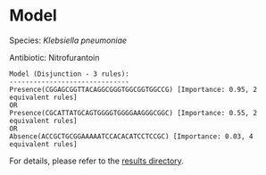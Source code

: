 
# Model

Species: *Klebsiella pneumoniae*

Antibiotic: Nitrofurantoin

```
Model (Disjunction - 3 rules):
------------------------------
Presence(CGGAGCGGTTACAGGCGGGTGGCGGTGGCCG) [Importance: 0.95, 2 equivalent rules]
OR
Presence(CGCATTATGCAGTGGGGTGGGGAAGGGCGGC) [Importance: 0.55, 2 equivalent rules]
OR
Absence(ACCGCTGCGGAAAAATCCACACATCCTCCGC) [Importance: 0.03, 4 equivalent rules]

```

For details, please refer to the [results directory](../../../../../results/scm_b/klebsiella%20pneumoniae/nitrofurantoin/repeat_6/).

